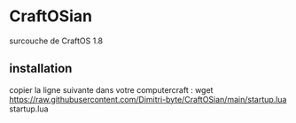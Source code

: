 # CraftOSian
surcouche de CraftOS 1.8

## installation
copier la ligne suivante dans votre computercraft : 
wget https://raw.githubusercontent.com/Dimitri-byte/CraftOSian/main/startup.lua startup.lua 
